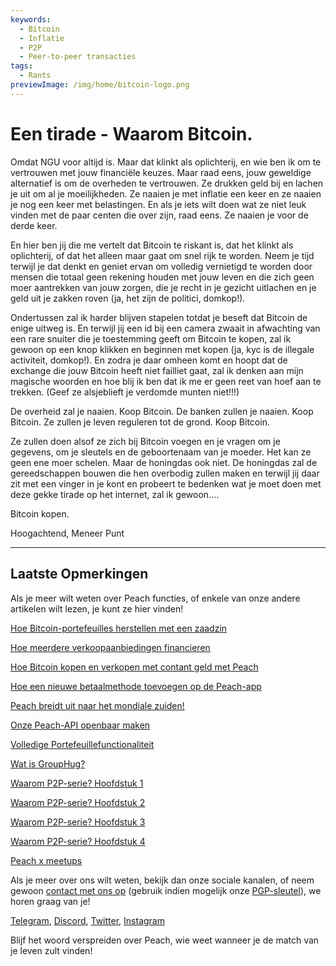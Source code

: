 ```yaml
---
keywords:
  - Bitcoin
  - Inflatie
  - P2P
  - Peer-to-peer transacties
tags:
  - Rants
previewImage: /img/home/bitcoin-logo.png
---
```


# Een tirade - Waarom Bitcoin.

Omdat NGU voor altijd is. Maar dat klinkt als oplichterij, en wie ben ik om te vertrouwen met jouw financiële keuzes.
Maar raad eens, jouw geweldige alternatief is om de overheden te vertrouwen. Ze drukken geld bij en lachen je uit om al je moeilijkheden. Ze naaien je met inflatie een keer en ze naaien je nog een keer met belastingen. En als je iets wilt doen wat ze niet leuk vinden met de paar centen die over zijn, raad eens. Ze naaien je voor de derde keer.

En hier ben jij die me vertelt dat Bitcoin te riskant is, dat het klinkt als oplichterij, of dat het alleen maar gaat om snel rijk te worden. Neem je tijd terwijl je dat denkt en geniet ervan om volledig vernietigd te worden door mensen die totaal geen rekening houden met jouw leven en die zich geen moer aantrekken van jouw zorgen, die je recht in je gezicht uitlachen en je geld uit je zakken roven (ja, het zijn de politici, domkop!).

Ondertussen zal ik harder blijven stapelen totdat je beseft dat Bitcoin de enige uitweg is.
En terwijl jij een id bij een camera zwaait in afwachting van een rare snuiter die je toestemming geeft om Bitcoin te kopen, zal ik gewoon op een knop klikken en beginnen met kopen (ja, kyc is de illegale activiteit, domkop!).
En zodra je daar omheen komt en hoopt dat de exchange die jouw Bitcoin heeft niet failliet gaat, zal ik denken aan mijn magische woorden en hoe blij ik ben dat ik me er geen reet van hoef aan te trekken.
(Geef ze alsjeblieft je verdomde munten niet!!!)

De overheid zal je naaien. Koop Bitcoin.
De banken zullen je naaien. Koop Bitcoin.
Ze zullen je leven reguleren tot de grond. Koop Bitcoin.

Ze zullen doen alsof ze zich bij Bitcoin voegen en je vragen om je gegevens, om je sleutels en de geboortenaam van je moeder. Het kan ze geen ene moer schelen. Maar de honingdas ook niet. De honingdas zal de gereedschappen bouwen die hen overbodig zullen maken en terwijl jij daar zit met een vinger in je kont en probeert te bedenken wat je moet doen met deze gekke tirade op het internet, zal ik gewoon….

Bitcoin kopen.

Hoogachtend,
Meneer Punt

---

## Laatste Opmerkingen

Als je meer wilt weten over Peach functies, of enkele van onze andere artikelen wilt lezen, je kunt ze hier vinden!

[Hoe Bitcoin-portefeuilles herstellen met een zaadzin](https://peachbitcoin.com/nl/blog/how-to-restore-peach-wallet/)

[Hoe meerdere verkoopaanbiedingen financieren](https://peachbitcoin.com/nl/blog/funding-multiple-sell-offers/)

[Hoe Bitcoin kopen en verkopen met contant geld met Peach](https://peachbitcoin.com/nl/blog/how-to-buy-and-sell-bitcoin-with-cash-using-peach/)

[Hoe een nieuwe betaalmethode toevoegen op de Peach-app](https://peachbitcoin.com/nl/blog/how-to-add-a-payment-method/)

[Peach breidt uit naar het mondiale zuiden!](https://peachbitcoin.com/nl/blog/peach-expands-to-the-global-south/)

[Onze Peach-API openbaar maken](https://peachbitcoin.com/nl/blog/making-our-peach-api-public/)

[Volledige Portefeuillefunctionaliteit](https://peachbitcoin.com/nl/blog/full-wallet-functionality/)

[Wat is GroupHug?](https://peachbitcoin.com/nl/blog/group-hug/)

[Waarom P2P-serie? Hoofdstuk 1](https://peachbitcoin.com/nl/blog/why-p2p-chapter-1/)

[Waarom P2P-serie? Hoofdstuk 2](https://peachbitcoin.com/nl/blog/why-p2p-chapter-2/)

[Waarom P2P-serie? Hoofdstuk 3](https://peachbitcoin.com/nl/blog/why-p2p-chapter-3-circular-economies/)

[Waarom P2P-serie? Hoofdstuk 4](https://peachbitcoin.com/nl/blog/why-p2p-chapter-4-chains-of-trust/)

[Peach x meetups](https://peachbitcoin.com/nl/blog/peach-for-meetups/)

Als je meer over ons wilt weten, bekijk dan onze sociale kanalen, of neem gewoon [contact met ons op](mailto:hello@peachbitcoin.com) (gebruik indien mogelijk onze [PGP-sleutel](https://keys.openpgp.org/vks/v1/by-fingerprint/48339A19645E2E53488E0E5479E1B270FACD1BD2)), we horen graag van je!

[Telegram](https://t.me/peachtopeach), [Discord](https://discord.gg/ypeHz3SW54), [Twitter](https://twitter.com/peachbitcoin), [Instagram](https://instagram.com/peachbitcoin)

Blijf het woord verspreiden over Peach, wie weet wanneer je de match van je leven zult vinden!
